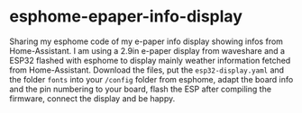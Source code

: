 # esphome-epaper-info-display

Sharing my esphome code of my e-paper info display showing infos from Home-Assistant. I am using a 2.9in e-paper display from waveshare 
and a ESP32 flashed with esphome to display mainly weather information fetched from Home-Assistant.
Download the files, put the `esp32-display.yaml` and the folder `fonts` into your `/config` folder from esphome, adapt the board info and the pin numbering to your board, flash the ESP after compiling the firmware, connect the display and be happy.
